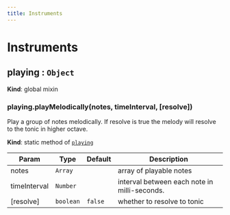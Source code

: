 ```yaml
---
title: Instruments
---
```


# Instruments

<a name="playing"></a>

## playing : <code>Object</code>
**Kind**: global mixin  
<a name="playing.playMelodically"></a>

### playing.playMelodically(notes, timeInterval, [resolve])
Play a group of notes melodically.
If resolve is true the melody will resolve to the tonic in higher octave.

**Kind**: static method of [<code>playing</code>](#playing)  

| Param | Type | Default | Description |
| --- | --- | --- | --- |
| notes | <code>Array</code> |  | array of playable notes |
| timeInterval | <code>Number</code> |  | interval between each note in milli-seconds. |
| [resolve] | <code>boolean</code> | <code>false</code> | whether to resolve to tonic |


